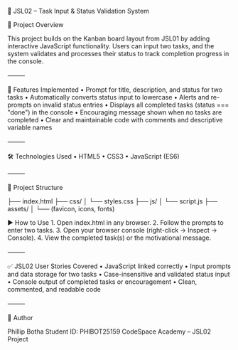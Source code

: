 📌 JSL02 – Task Input & Status Validation System

📝 Project Overview

This project builds on the Kanban board layout from JSL01 by adding interactive JavaScript functionality. Users can input two tasks, and the system validates and processes their status to track completion progress in the console.

⸻

🚀 Features Implemented
• Prompt for title, description, and status for two tasks
• Automatically converts status input to lowercase
• Alerts and re-prompts on invalid status entries
• Displays all completed tasks (status === "done") in the console
• Encouraging message shown when no tasks are completed
• Clear and maintainable code with comments and descriptive variable names

⸻

🛠️ Technologies Used
• HTML5
• CSS3
• JavaScript (ES6)

⸻

📂 Project Structure

├── index.html
├── css/
│ └── styles.css
├── js/
│ └── script.js
├── assets/
│ └── (favicon, icons, fonts)

▶️ How to Use 1. Open index.html in any browser. 2. Follow the prompts to enter two tasks. 3. Open your browser console (right-click → Inspect → Console). 4. View the completed task(s) or the motivational message.

⸻

✅ JSL02 User Stories Covered
• JavaScript linked correctly
• Input prompts and data storage for two tasks
• Case-insensitive and validated status input
• Console output of completed tasks or encouragement
• Clean, commented, and readable code

⸻

💬 Author

Phillip Botha
Student ID: PHIBOT25159
CodeSpace Academy – JSL02 Project
